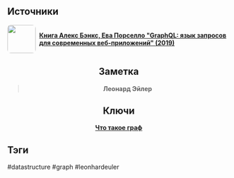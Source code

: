 <h2 align="left">Источники</h2>
<div style="text-align: left">
	<ul style="padding: 0; list-style-type: none; display: flex; flex-direction: column; align-items: left;">
		<li style="display: flex; align-items: center">
			<img
			style="border-radius: 8px; margin-right: 8px; width: 64px; height: 64px; object-fit: cover"
			src="https://m.media-amazon.com/images/I/91FpTCr6IWL._AC_UL960_QL65_.jpg" />
			<strong><a href="https://vk.com/wall-105439414_390">Книга Алекс Бэнкс, Ева Порселло "GraphQL: язык запросов для современных веб-приложений" (2019)</a></strong>
	    </li>
	</ul>
</div>
<h2 align="center">Заметка</h2>
<blockquote align="center">
	<strong>Леонард Эйлер</strong>
</blockquote>
<h2 align="center">Ключи</h2>
<div style="display: flex; align-items: flex-start;">
	<ul style="list-style-type: none; margin: 0; padding: 0; text-align: center; flex-grow: 1;">
		<li><strong><a href="obsidian://open?file=Data Structures/Graph/Что такое граф">Что такое граф</a></strong></li>
	</ul>
</div>
<h2 align="left">Тэги</h2>
#datastructure #graph #leonhardeuler